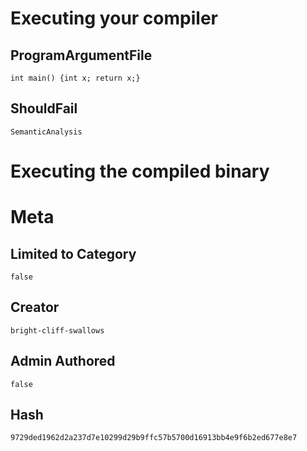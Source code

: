 # Executing your compiler

## ProgramArgumentFile

```
int main() {int x; return x;}
```

## ShouldFail

```
SemanticAnalysis
```

# Executing the compiled binary

# Meta

## Limited to Category

```
false
```

## Creator

```
bright-cliff-swallows
```

## Admin Authored

```
false
```

## Hash

```
9729ded1962d2a237d7e10299d29b9ffc57b5700d16913bb4e9f6b2ed677e8e7
```
